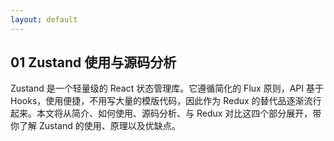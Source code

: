 ```yaml
---
layout: default
---
```


## 01 Zustand 使用与源码分析

Zustand 是一个轻量级的 React 状态管理库。它遵循简化的 Flux 原则，API 基于 Hooks，使用便捷，不用写大量的模版代码，因此作为 Redux 的替代品逐渐流行起来。本文将从简介、如何使用、源码分析、与 Redux 对比这四个部分展开，带你了解 Zustand 的使用、原理以及优缺点。
